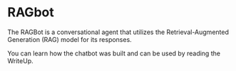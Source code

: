 # RAGbot
The RAGBot is a conversational agent that utilizes the Retrieval-Augmented Generation (RAG) model for its responses.

You can learn how the chatbot was built and can be used by reading the WriteUp.
